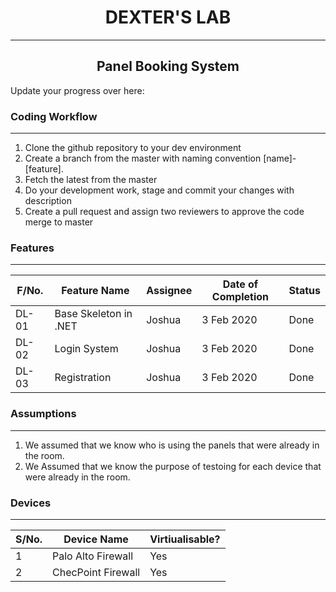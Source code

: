<h1 align="center"><bold>DEXTER'S LAB</bold></h1>
<hr>

<h2 align="center">Panel Booking System</h2>


Update your progress over here:


<h3>Coding Workflow</h3>

<hr>

1. Clone the github repository to your dev environment
2. Create a branch from the master with naming convention [name]-[feature].
3. Fetch the latest from the master
4. Do your development work, stage and commit your changes with description
5. Create a pull request and assign two reviewers to approve the code merge to master

<h3>Features</h3>

<hr>

| F/No. |  Feature Name |  Assignee | Date of Completion | Status |
|---|---|---|---|---|
| DL-01 |  Base Skeleton in .NET |  Joshua | 3 Feb 2020 | Done |
| DL-02 |  Login System |  Joshua | 3 Feb 2020 | Done |
| DL-03 |  Registration |  Joshua | 3 Feb 2020 | Done |

<h3>Assumptions</h3>

<hr>

1. We assumed that we know who is using the panels that were already in the room.
2. We Assumed that we know the purpose of testoing for each device that were already in the room.

<h3>Devices</h3>

<hr>

| S/No. | Device Name |  Virtiualisable? |
|---|---|---|
| 1 |  Palo Alto Firewall |  Yes|
| 2 |  ChecPoint Firewall |  Yes|
